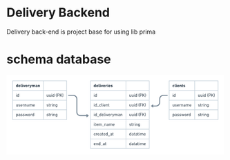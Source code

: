 # Delivery Backend

Delivery back-end is project base for using lib prima

# schema database

<img src=".github/assets/schema_database.png" alt="schema database"/>
